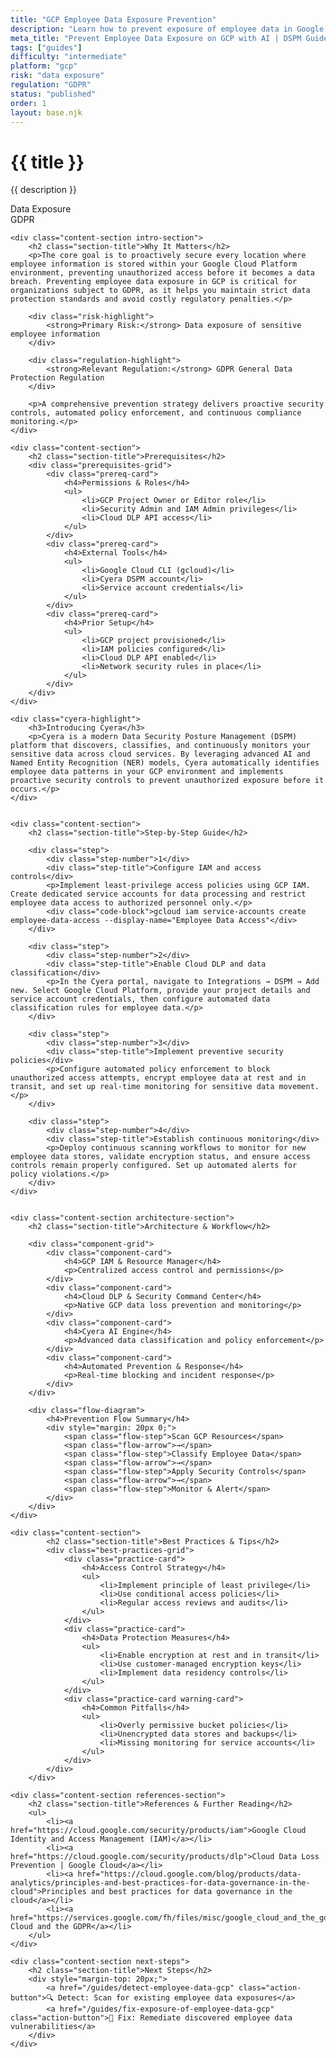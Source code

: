```yaml
---
title: "GCP Employee Data Exposure Prevention"
description: "Learn how to prevent exposure of employee data in Google Cloud Platform environments. Follow step-by-step guidance for GDPR compliance."
meta_title: "Prevent Employee Data Exposure on GCP with AI | DSPM Guide"
tags: ["guides"]
difficulty: "intermediate"
platform: "gcp"
risk: "data exposure"
regulation: "GDPR"
status: "published"
order: 1
layout: base.njk
---
```


<div class="container">
    <div class="header">
        <h1>{{ title }}</h1>
        <p>{{ description }}</p>
        <div class="badge">Data Exposure</div>
        <div class="badge regulation">GDPR</div>
    </div>

    <div class="content-section intro-section">
        <h2 class="section-title">Why It Matters</h2>
        <p>The core goal is to proactively secure every location where employee information is stored within your Google Cloud Platform environment, preventing unauthorized access before it becomes a data breach. Preventing employee data exposure in GCP is critical for organizations subject to GDPR, as it helps you maintain strict data protection standards and avoid costly regulatory penalties.</p>
        
        <div class="risk-highlight">
            <strong>Primary Risk:</strong> Data exposure of sensitive employee information
        </div>
        
        <div class="regulation-highlight">
            <strong>Relevant Regulation:</strong> GDPR General Data Protection Regulation
        </div>
        
        <p>A comprehensive prevention strategy delivers proactive security controls, automated policy enforcement, and continuous compliance monitoring.</p>
    </div>

    <div class="content-section">
        <h2 class="section-title">Prerequisites</h2>
        <div class="prerequisites-grid">
            <div class="prereq-card">
                <h4>Permissions & Roles</h4>
                <ul>
                    <li>GCP Project Owner or Editor role</li>
                    <li>Security Admin and IAM Admin privileges</li>
                    <li>Cloud DLP API access</li>
                </ul>
            </div>
            <div class="prereq-card">
                <h4>External Tools</h4>
                <ul>
                    <li>Google Cloud CLI (gcloud)</li>
                    <li>Cyera DSPM account</li>
                    <li>Service account credentials</li>
                </ul>
            </div>
            <div class="prereq-card">
                <h4>Prior Setup</h4>
                <ul>
                    <li>GCP project provisioned</li>
                    <li>IAM policies configured</li>
                    <li>Cloud DLP API enabled</li>
                    <li>Network security rules in place</li>
                </ul>
            </div>
        </div>
    </div>
	
    <div class="cyera-highlight">
        <h3>Introducing Cyera</h3>
        <p>Cyera is a modern Data Security Posture Management (DSPM) platform that discovers, classifies, and continuously monitors your sensitive data across cloud services. By leveraging advanced AI and Named Entity Recognition (NER) models, Cyera automatically identifies employee data patterns in your GCP environment and implements proactive security controls to prevent unauthorized exposure before it occurs.</p>
    </div>
	

    <div class="content-section">
        <h2 class="section-title">Step-by-Step Guide</h2>
        
        <div class="step">
            <div class="step-number">1</div>
            <div class="step-title">Configure IAM and access controls</div>
            <p>Implement least-privilege access policies using GCP IAM. Create dedicated service accounts for data processing and restrict employee data access to authorized personnel only.</p>
            <div class="code-block">gcloud iam service-accounts create employee-data-access --display-name="Employee Data Access"</div>
        </div>

        <div class="step">
            <div class="step-number">2</div>
            <div class="step-title">Enable Cloud DLP and data classification</div>
            <p>In the Cyera portal, navigate to Integrations → DSPM → Add new. Select Google Cloud Platform, provide your project details and service account credentials, then configure automated data classification rules for employee data.</p>
        </div>

        <div class="step">
            <div class="step-number">3</div>
            <div class="step-title">Implement preventive security policies</div>
            <p>Configure automated policy enforcement to block unauthorized access attempts, encrypt employee data at rest and in transit, and set up real-time monitoring for sensitive data movement.</p>
        </div>

        <div class="step">
            <div class="step-number">4</div>
            <div class="step-title">Establish continuous monitoring</div>
            <p>Deploy continuous scanning workflows to monitor for new employee data stores, validate encryption status, and ensure access controls remain properly configured. Set up automated alerts for policy violations.</p>
        </div>
    </div>


    <div class="content-section architecture-section">
        <h2 class="section-title">Architecture & Workflow</h2>
        
        <div class="component-grid">
            <div class="component-card">
                <h4>GCP IAM & Resource Manager</h4>
                <p>Centralized access control and permissions</p>
            </div>
            <div class="component-card">
                <h4>Cloud DLP & Security Command Center</h4>
                <p>Native GCP data loss prevention and monitoring</p>
            </div>
            <div class="component-card">
                <h4>Cyera AI Engine</h4>
                <p>Advanced data classification and policy enforcement</p>
            </div>
            <div class="component-card">
                <h4>Automated Prevention & Response</h4>
                <p>Real-time blocking and incident response</p>
            </div>
        </div>

        <div class="flow-diagram">
            <h4>Prevention Flow Summary</h4>
            <div style="margin: 20px 0;">
                <span class="flow-step">Scan GCP Resources</span>
                <span class="flow-arrow">→</span>
                <span class="flow-step">Classify Employee Data</span>
                <span class="flow-arrow">→</span>
                <span class="flow-step">Apply Security Controls</span>
                <span class="flow-arrow">→</span>
                <span class="flow-step">Monitor & Alert</span>
            </div>
        </div>
    </div>

	<div class="content-section">
	        <h2 class="section-title">Best Practices & Tips</h2>
	        <div class="best-practices-grid">
	            <div class="practice-card">
	                <h4>Access Control Strategy</h4>
	                <ul>
	                    <li>Implement principle of least privilege</li>
	                    <li>Use conditional access policies</li>
	                    <li>Regular access reviews and audits</li>
	                </ul>
	            </div>
	            <div class="practice-card">
	                <h4>Data Protection Measures</h4>
	                <ul>
	                    <li>Enable encryption at rest and in transit</li>
	                    <li>Use customer-managed encryption keys</li>
	                    <li>Implement data residency controls</li>
	                </ul>
	            </div>
	            <div class="practice-card warning-card">
	                <h4>Common Pitfalls</h4>
	                <ul>
	                    <li>Overly permissive bucket policies</li>
	                    <li>Unencrypted data stores and backups</li>
	                    <li>Missing monitoring for service accounts</li>
	                </ul>
	            </div>
	        </div>
	    </div>

    <div class="content-section references-section">
        <h2 class="section-title">References & Further Reading</h2>
        <ul>
            <li><a href="https://cloud.google.com/security/products/iam">Google Cloud Identity and Access Management (IAM)</a></li>
            <li><a href="https://cloud.google.com/security/products/dlp">Cloud Data Loss Prevention | Google Cloud</a></li>
            <li><a href="https://cloud.google.com/blog/products/data-analytics/principles-and-best-practices-for-data-governance-in-the-cloud">Principles and best practices for data governance in the cloud</a></li>
            <li><a href="https://services.google.com/fh/files/misc/google_cloud_and_the_gdpr_english.pdf">Google Cloud and the GDPR</a></li>
        </ul>
    </div>

    <div class="content-section next-steps">
        <h2 class="section-title">Next Steps</h2>
        <div style="margin-top: 20px;">
            <a href="/guides/detect-employee-data-gcp" class="action-button">🔍 Detect: Scan for existing employee data exposures</a>
            <a href="/guides/fix-exposure-of-employee-data-gcp" class="action-button">🔧 Fix: Remediate discovered employee data vulnerabilities</a>
        </div>
    </div>
</div>